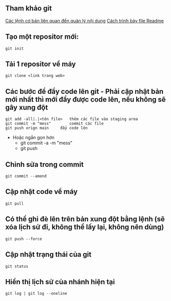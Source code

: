 ## Tham khảo git
[Các lệnh cơ bản liên quan đến quản lý nội dung](https://git-scm.com/docs/gittutorial) 
[Cách trình bày file Readme](https://docs.github.com/en/get-started/writing-on-github/getting-started-with-writing-and-formatting-on-github/basic-writing-and-formatting-syntax)
## Tạo một repositor mới:
	git init
## Tải 1 repositor về máy
	git clone <link trang web>
## Các bước để đẩy code lên git - Phải cập nhật bản mới nhất thì mới đẩy được code lên, nếu không sẽ gây xung đột
	git add -all|.|<tên file>	thêm các file vào staging area
	git commit -m "mess" 		commit các file
	git push orign main		đẩy code lên
- Hoặc ngắn gọn hơn
	- git commit -a -m "mess"
	- git push
## Chỉnh sửa trong commit
	git commit --amend
## Cập nhật code về máy 
	git pull
## Có thể ghi đè lên trên bản xung đột bằng lệnh (sẽ xóa lịch sử đi, không thể lấy lại, không nên dùng)
	git push --force
## Cập nhật trạng thái của git
	git status
## Hiển thị lịch sử của nhánh hiện tại
	git log | git log --oneline
